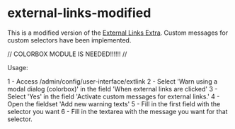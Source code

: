 # external-links-modified
This is a modified version of the <a href="https://www.drupal.org/project/extlink_extra">External Links Extra</a>. Custom messages for custom selectors have been implemented.

  //  COLORBOX MODULE IS NEEDED!!!!!!  //
  
Usage:

1 - Access /admin/config/user-interface/extlink
2 - Select 'Warn using a modal dialog (colorbox)' in the field 'When external links are clicked'
3 - Select 'Yes' in the field 'Activate custom messages for external links.'
4 - Open the fieldset 'Add new warning texts'
5 - Fill in the first field with the selector you want
6 - Fill in the textarea with the message you want for that selector.

